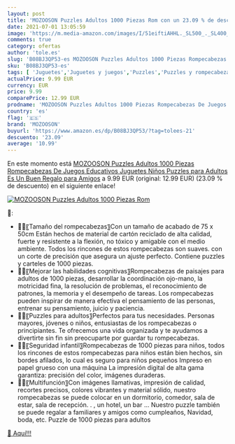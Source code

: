 ```yaml
---
layout: post
title: 'MOZOOSON Puzzles Adultos 1000 Piezas Rom con un 23.09 % de descuento'
date: 2021-07-01 13:05:59
image: 'https://m.media-amazon.com/images/I/51eiftiAHHL._SL500_._SL400_.jpg'
comments: true
category: ofertas
author: 'tole.es'
slug: 'B08BJ3QP53-es MOZOOSON Puzzles Adultos 1000 Piezas Rompecabezas De...'
sku: 'B08BJ3QP53-es'
tags: [ 'Juguetes','Juguetes y juegos','Puzzles','Puzzles y rompecabezas','juguetes','mozooson','puzzles','rompecabezas', ]
actualPrice: 9.99 EUR
currency: EUR
price: 9.99
comparePrice: 12.99 EUR
prodname: 'MOZOOSON Puzzles Adultos 1000 Piezas Rompecabezas De Juegos Educativos Juguetes Niños Puzzles para Adultos Es Un Buen Regalo para Amigos'
country: 'es'
flag: '🇪🇸'
brand: 'MOZOOSON'
buyurl: 'https://www.amazon.es/dp/B08BJ3QP53/?tag=tolees-21'
descuento: '23.09'
average: '10.99'
---
```


En este momento está [MOZOOSON Puzzles Adultos 1000 Piezas Rompecabezas De Juegos Educativos Juguetes Niños Puzzles para Adultos Es Un Buen Regalo para Amigos](https://www.amazon.es/dp/B08BJ3QP53/?tag=tolees-21) a 9.99 EUR (original: 12.99 EUR) (23.09 %  de descuento) en el siguiente enlace!

[![MOZOOSON Puzzles Adultos 1000 Piezas Rom](https://m.media-amazon.com/images/I/51eiftiAHHL._SL500_._SL400_.jpg)](https://www.amazon.es/dp/B08BJ3QP53/?tag=tolees-21)

🔎:

- 🎅🤳〖Tamaño del rompecabezas〗Con un tamaño de acabado de 75 x 50cm Están hechos de material de cartón reciclado de alta calidad, fuerte y resistente a la flexión, no tóxico y amigable con el medio ambiente. Todos los rincones de estos rompecabezas son suaves. con un corte de precisión que asegura un ajuste perfecto. Contiene puzzles y carteles de 1000 piezas.
- 🎅🤳〖Mejorar las habilidades cognitivas〗Rompecabezas de paisajes para adultos de 1000 piezas, desarrollar la coordinación ojo-mano, la motricidad fina, la resolución de problemas, el reconocimiento de patrones, la memoria y el desempeño de tareas. Los rompecabezas pueden inspirar de manera efectiva el pensamiento de las personas, entrenar su pensamiento, juicio y paciencia.
- 🎅🤳〖Puzzles para adultos〗Perfectos para tus necesidades. Personas mayores, jóvenes o niños, entusiastas de los rompecabezas o principiantes. Te ofrecemos una vida organizada y te ayudamos a divertirte sin fin sin preocuparte por guardar tu rompecabezas.
- 🎅🤳〖Seguridad infantil〗Rompecabezas de 1000 piezas para niños, todos los rincones de estos rompecabezas para niños están bien hechos, sin bordes afilados, lo cual es seguro para niños pequeños Impreso en papel grueso con una máquina La impresión digital de alta gama garantiza: precisión del color, imágenes duraderas.
- 🎅🤳〖Multifunción〗Con imágenes llamativas, impresión de calidad, recortes precisos, colores vibrantes y material sólido, nuestro rompecabezas se puede colocar en un dormitorio, comedor, sala de estar, sala de recepción. . , un hotel, un bar ... Nuestro puzzle también se puede regalar a familiares y amigos como cumpleaños, Navidad, boda, etc. Puzzle de 1000 piezas para adultos

[🛒 Aquí!!!](https://www.amazon.es/dp/B08BJ3QP53/?tag=tolees-21)
